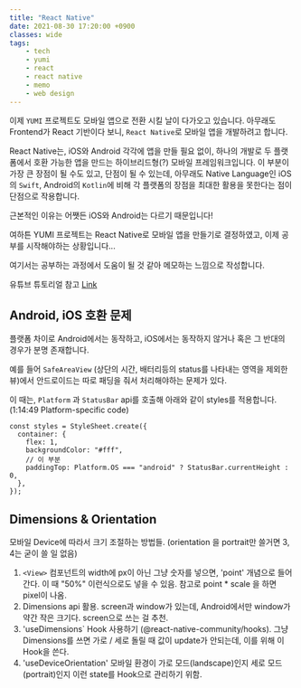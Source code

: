 ```yaml
---
title: "React Native"
date: 2021-08-30 17:20:00 +0900
classes: wide
tags:
    - tech
    - yumi
    - react
    - react native
    - memo
    - web design
---
```


이제 `YUMI` 프로젝트도 모바일 앱으로 전환 시킬 날이 다가오고 있습니다. 아무래도 Frontend가 React 기반이다 보니, `React Native`로 모바일 앱을 개발하려고 합니다.

React Native는, iOS와 Android 각각에 앱을 만들 필요 없이, 하나의 개발로 두 플랫폼에서 호환 가능한 앱을 만드는 하이브리드형(?) 모바일 프레임워크입니다. 이 부분이 가장 큰 장점이 될 수도 있고, 단점이 될 수 있는데, 아무래도 Native Language인 iOS의 `Swift`, Android의 `Kotlin`에 비해 각 플랫폼의 장점을 최대한 활용을 못한다는 점이 단점으로 작용합니다.

근본적인 이유는 어쨋든 iOS와 Android는 다르기 때문입니다!

여하튼 YUMI 프로젝트는 React Native로 모바일 앱을 만들기로 결정하였고, 이제 공부를 시작해야하는 상황입니다...

여기서는 공부하는 과정에서 도움이 될 것 같아 메모하는 느낌으로 작성합니다.

유튜브 튜토리얼 참고 [Link](https://www.youtube.com/watch?v=0-S5a0eXPoc)

## Android, iOS 호환 문제

플랫폼 차이로 Android에서는 동작하고, iOS에서는 동작하지 않거나 혹은 그 반대의 경우가 분명 존재합니다.

예를 들어 `SafeAreaView` (상단의 시간, 배터리등의 status를 나타내는 영역을 제외한 뷰)에서 안드로이드는 따로 패딩을 줘서 처리해야하는 문제가 있다.

이 때는, `Platform` 과 `StatusBar` api를 호출해 아래와 같이 styles를 적용합니다. (1:14:49 Platform-specific code)

```react
const styles = StyleSheet.create({
  container: {
    flex: 1,
    backgroundColor: "#fff",
    // 이 부분
    paddingTop: Platform.OS === "android" ? StatusBar.currentHeight : 0,
  },
});
```

## Dimensions & Orientation

모바일 Device에 따라서 크기 조절하는 방법들. (orientation 을 portrait만 쓸거면 3, 4는 굳이 쓸 일 없음)

1. `<View>` 컴포넌트의 width에 px이 아닌 그냥 숫자를 넣으면, 'point' 개념으로 들어 간다. 이 때 "50%" 이런식으로도 넣을 수 있음. 참고로 point * scale 을 하면 pixel이 나옴.
2. Dimensions api 활용. screen과 window가 있는데, Android에서만 window가 약간 작은 크기다. screen으로 쓰는 걸 추천.
3. 'useDimensions` Hook 사용하기 (@react-native-community/hooks). 그냥 Dimensions를 쓰면 가로 / 세로 돌릴 때 값이 update가 안되는데, 이를 위해 이 Hook을 쓴다.
4. 'useDeviceOrientation' 모바일 환경이 가로 모드(landscape)인지 세로 모드(portrait)인지 이런 state를 Hook으로 관리하기 위함.
